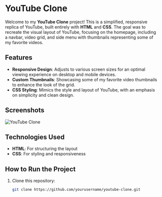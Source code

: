 # YouTube Clone

Welcome to my **YouTube Clone** project! This is a simplified, responsive replica of YouTube, built entirely with **HTML** and **CSS**. The goal was to recreate the visual layout of YouTube, focusing on the homepage, including a navbar, video grid, and side menu with thumbnails representing some of my favorite videos.

## Features

- **Responsive Design**: Adjusts to various screen sizes for an optimal viewing experience on desktop and mobile devices.
- **Custom Thumbnails**: Showcasing some of my favorite video thumbnails to enhance the look of the grid.
- **CSS Styling**: Mimics the style and layout of YouTube, with an emphasis on simplicity and clean design.

## Screenshots

![YouTube Clone](C:\Users\manun\OneDrive\Pictures\Screenshots)

## Technologies Used

- **HTML**: For structuring the layout
- **CSS**: For styling and responsiveness

## How to Run the Project

1. Clone this repository:
   ```bash
   git clone https://github.com/yourusername/youtube-clone.git
